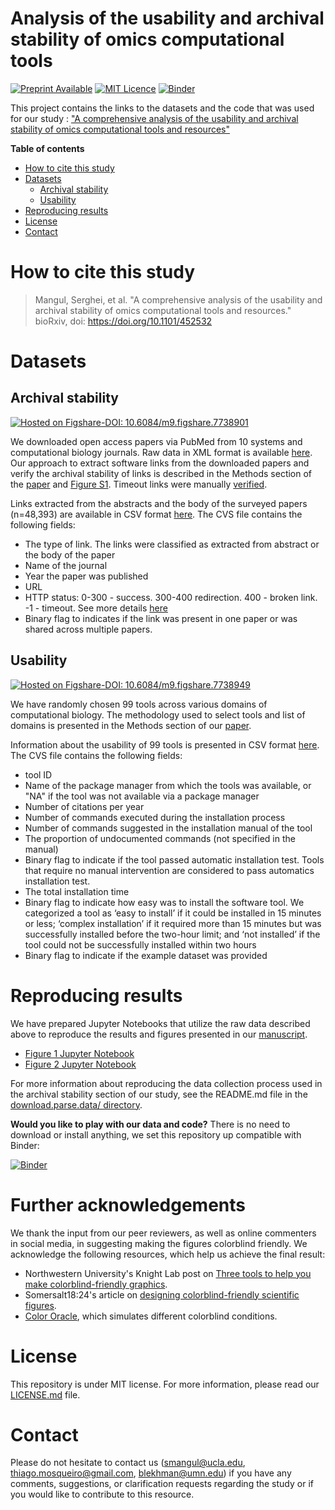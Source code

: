 # Analysis of the usability and archival stability of omics computational tools

[![Preprint Available](https://img.shields.io/badge/Preprint-online-green.svg)](https://doi.org/10.1101/452532) [![MIT Licence](https://badges.frapsoft.com/os/mit/mit.svg?v=103)](https://opensource.org/licenses/mit-license.php) [![Binder](https://mybinder.org/badge_logo.svg)](https://mybinder.org/v2/gh/smangul1/good.software/master)


This project contains the links to the datasets and the code that was used for our study : ["A comprehensive analysis of the usability and archival stability of omics computational tools and resources"](https://www.biorxiv.org/content/early/2018/10/25/452532)

**Table of contents**

* [How to cite this study](#how-to-cite-this-study)
* [Datasets](#datasets)
  * [Archival stability](#archival-stability)
  * [Usability](#usability)
* [Reproducing results](#reproducing-results)
* [License](#license)
* [Contact](#contact)


# How to cite this study

> Mangul, Serghei, et al. "A comprehensive analysis of the usability and archival stability of omics computational tools and resources." bioRxiv, doi: https://doi.org/10.1101/452532


# Datasets

## Archival stability

[![Hosted on Figshare-DOI: 10.6084/m9.figshare.7738901](https://img.shields.io/badge/Hosted%20on%20Figshare-DOI:%2010.6084/m9.figshare.7738901-blue.svg)](https://doi.org/10.6084/m9.figshare.7738901)

We downloaded open access papers via PubMed from 10 systems and computational biology journals. Raw data in XML format is available [here](https://drive.google.com/drive/folders/1m-2I5qCJqEpYC26jFHSxuqJ-tLMHksFf). Our approach to extract software links from the downloaded papers and verify the archival stability of links is described in the Methods section of the [paper](https://www.biorxiv.org/content/early/2018/10/25/452532) and [Figure S1](https://github.com/smangul1/good.software/blob/master/Fig_S1.png).  Timeout links were manually [verified](https://github.com/smangul1/good.software/blob/master/manual.evaluation/manual.test.csv).

Links extracted from the abstracts and the body of the surveyed papers (n=48,393) are available in CSV format  [here](https://github.com/smangul1/good.software/blob/master/analysis/links.bulk.csv). The CVS file contains the following fields:
* The type of link. The links were classified as extracted from abstract or the body of the paper
* Name of the journal
* Year the paper was published
* URL
* HTTP status: 0-300 - success. 300-400 redirection. 400 - broken link. -1 - timeout.   See more details [here](https://en.wikipedia.org/wiki/List_of_HTTP_status_codes)
* Binary flag to indicates if the link was present in one paper or was shared across multiple papers.

## Usability

[![Hosted on Figshare-DOI: 10.6084/m9.figshare.7738949](https://img.shields.io/badge/Hosted%20on%20Figshare-DOI:%2010.6084/m9.figshare.7738949-blue.svg)](https://doi.org/10.6084/m9.figshare.7738949)

We have randomly chosen 99 tools across various domains of computational biology. The methodology used to select tools and list of domains is presented in the Methods section of our [paper](https://www.biorxiv.org/content/early/2018/10/25/452532).

Information about the usability of 99 tools is presented in CSV format  [here](https://github.com/smangul1/good.software/blob/master/analysis/usability.99.tools.csv). The CVS file contains the following fields:
* tool ID
* Name of the package manager from which the tools was available, or "NA" if the tool was not available via a package manager
* Number of citations per year
* Number of commands executed during the installation process
* Number of commands suggested in the installation manual of the tool
* The proportion of undocumented commands (not specified in the manual)
* Binary flag to indicate if the tool passed automatic installation test. Tools that require no manual intervention are considered to pass automatics installation test.
* The total installation time
* Binary flag to indicate how easy was to install the software tool. We categorized a tool as ‘easy to install’ if it could be installed in 15 minutes or less; ‘complex installation’ if it required more than 15 minutes but was successfully installed before the two-hour limit; and ‘not installed’ if the tool could not be successfully installed within two hours
* Binary flag to indicate if the example dataset was provided

# Reproducing results

We have prepared Jupyter Notebooks that utilize the raw data described above to reproduce the results and figures presented in our [manuscript](https://www.biorxiv.org/content/early/2018/10/25/452532).

* [Figure 1 Jupyter Notebook](http://nbviewer.jupyter.org/github/smangul1/good.software/blob/master/analysis/Figure1.ipynb)
* [Figure 2 Jupyter Notebook](https://github.com/smangul1/good.software/blob/master/analysis/Figure2.ipynb)

For more information about reproducing the data collection process used in the archival stability section of our study, see the README.md file in the [download.parse.data/ directory](https://github.com/smangul1/good.software/blob/master/download.parse.data/README.md).

**Would you like to play with our data and code?** There is no need to download or install anything, we set this repository up compatible with Binder:

[![Binder](https://mybinder.org/badge_logo.svg)](https://mybinder.org/v2/gh/smangul1/good.software/master)


# Further acknowledgements

We thank the input from our peer reviewers, as well as online commenters in social media, in suggesting making the figures colorblind  friendly. We acknowledge the following resources, which help us achieve the final result:
* Northwestern University's Knight Lab post on [Three tools to help you make colorblind-friendly graphics](https://knightlab.northwestern.edu/2016/07/18/three-tools-to-help-you-make-colorblind-friendly-graphics/).
* Somersalt18:24's article on [designing colorblind-friendly scientific figures](http://www.somersault1824.com/tips-for-designing-scientific-figures-for-color-blind-readers/).
* [Color Oracle](colororacle.org), which simulates different colorblind conditions.

# License

This repository is under MIT license. For more information, please read our [LICENSE.md](./LICENSE.md) file.


# Contact

Please do not hesitate to contact us (smangul@ucla.edu, thiago.mosqueiro@gmail.com, blekhman@umn.edu) if you have any comments, suggestions, or clarification requests regarding the study or if you would like to contribute to this resource.
